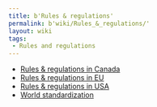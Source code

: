 ```yaml
---
title: b'Rules & regulations'
permalink: b'wiki/Rules_&_regulations/'
layout: wiki
tags:
 - Rules and regulations
---
```


-   [Rules & regulations in
    Canada](/wiki/Rules_&_regulations_in_Canada "wikilink")
-   [Rules & regulations in EU](/wiki/Rules_&_regulations_in_EU "wikilink")
-   [Rules & regulations in USA](/wiki/Rules_&_regulations_in_USA "wikilink")
-   [World standardization](/wiki/World_standardization "wikilink")
